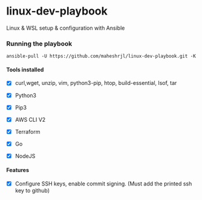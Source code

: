 # linux-dev-playbook

Linux & WSL setup & configuration with Ansible

### Running the playbook

```
ansible-pull -U https://github.com/maheshrjl/linux-dev-playbook.git -K
```

#### Tools installed

- [x] curl,wget, unzip, vim, python3-pip, htop, build-essential, lsof, tar
- [x] Python3
- [x] Pip3
- [x] AWS CLI V2
- [x] Terraform
- [x] Go
- [x] NodeJS


#### Features

- [x] Configure SSH keys, enable commit signing. (Must add the printed ssh key to github)
